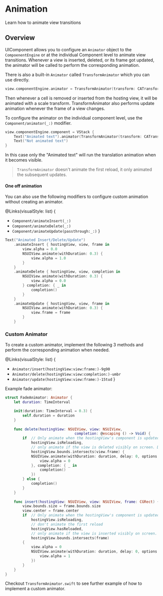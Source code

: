 # Animation

Learn how to animate view transitions

## Overview

UIComponent allows you to configure an ``Animator`` object to the ``CompoenentEngine`` or at the individual Component level to animate view transitions. Whenever a view is inserted, deleted, or its frame got updated, the animator will be called to perform the corresponding animation. 

There is also a built-in ``Animator`` called ``TransformAnimator`` which you can use directly.

```swift
view.componentEngine.animator = TransformAnimator(transform: CATransform3DMakeScale(0.5, 0.5, 1), duration: 0.4)
```

Then whenever a cell is removed or inserted from the hosting view, it will be animated with a scale transform.
TransformAnimator also performs update animation whenever the frame of a view changes.

To configure the animator on the individual component level, use the ``Component/animator(_:)`` modifier.

```swift
view.componentEngine.component = VStack {
    Text("Animated text").animator(TransformAnimator(transform: CATransform3DMakeTranslation(0, 100, 0), duration: 0.4))
    Text("Not animated text")
}
```

In this case only the "Animated text" will run the translation animation when it becomes visible.

> `TransformAnimator` doesn't animate the first reload, it only animated the subsequent updates.

#### One off animation
You can also use the following modifiers to configure custom animation without creating an animator.

@Links(visualStyle: list) {
- ``Component/animateInsert(_:)``
- ``Component/animateDelete(_:)``
- ``Component/animateUpdate(passthrough:_:)``
}

```swift
Text("Animated Insert/Delete/Update")
    .animateInsert { hostingView, view, frame in
        view.alpha = 0.0
        NSUIView.animate(withDuration: 0.3) {
            view.alpha = 1.0
        }
    }
    .animateDelete { hostingView, view, completion in
        NSUIView.animate(withDuration: 0.3) {
            view.alpha = 0.0
        } completion: { _ in
            completion()
        }
    }
    .animateUpdate { hostingView, view, frame in
        NSUIView.animate(withDuration: 0.3) {
            view.frame = frame
        }
    }
```

### Custom Animator

To create a custom animator, implement the following 3 methods and perform the corresponding animation when needed.

@Links(visualStyle: list) {
- ``Animator/insert(hostingView:view:frame:)-9g90``
- ``Animator/delete(hostingView:view:completion:)-umbr``
- ``Animator/update(hostingView:view:frame:)-15tud``
}

Example fade animator:

```swift
struct FadeAnimator: Animator {
    let duration: TimeInterval

    init(duration: TimeInterval = 0.3) {
        self.duration = duration
    }
    
    func delete(hostingView: NSUIView, view: NSUIView,
                                completion: @escaping () -> Void) {
        if  // Only animate when the hostingView's component is updated, not when scrolling.
            hostingView.isReloading, 
            // only animate if the view is deleted visibly on screen. Drop the animation if the cell is not visible.
            hostingView.bounds.intersects(view.frame) {
            NSUIView.animate(withDuration: duration, delay: 0, options: [.allowUserInteraction], animations: {
                view.alpha = 0
            }, completion: { _ in
                completion()
            })
        } else {
            completion()
        }
    }
    
    func insert(hostingView: NSUIView, view: NSUIView, frame: CGRect) {
        view.bounds.size = frame.bounds.size
        view.center = frame.center
        if  // Only animate when the hostingView's component is updated, not when scrolling.
            hostingView.isReloading,
            // don't animate the first reload
            hostingView.hasReloaded, 
            // only animate if the view is inserted visibly on screen. Drop the animation if the cell is not visible.
            hostingView.bounds.intersects(frame)
        {
            view.alpha = 0
            NSUIView.animate(withDuration: duration, delay: 0, options: [.allowUserInteraction], animations: {
                view.alpha = 1
            })
        }
    }
}
```

Checkout `TransformAnimator.swift` to see further example of how to implement a custom animator.

